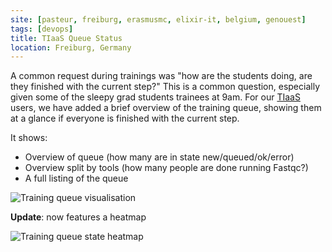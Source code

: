```yaml
---
site: [pasteur, freiburg, erasmusmc, elixir-it, belgium, genouest]
tags: [devops]
title: TIaaS Queue Status
location: Freiburg, Germany
---
```


A common request during trainings was "how are the students doing, are they finished with the current step?" This is a common question, especially given some of the sleepy grad students trainees at 9am. For our [TIaaS](https://galaxyproject.eu/tiaas) users, we have added a brief overview of the training queue, showing them at a glance if everyone is finished with the current step.

It shows:

- Overview of queue (how many are in state new/queued/ok/error)
- Overview split by tools (how many people are done running Fastqc?)
- A full listing of the queue

![Training queue visualisation](/assets/media/tiaas-queue.png)

**Update**: now features a heatmap

![Training queue state heatmap](/assets/media/tiaas-queue2.png)
